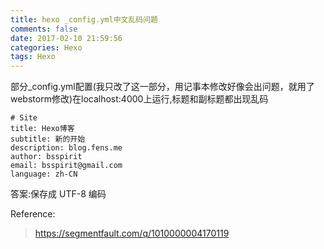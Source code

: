 ```yaml
---
title: hexo _config.yml中文乱码问题
comments: false
date: 2017-02-10 21:59:56
categories: Hexo
tags: Hexo
---
```

部分_config.yml配置(我只改了这一部分，用记事本修改好像会出问题，就用了webstorm修改)在localhost:4000上运行,标题和副标题都出现乱码
<!---more--->
```
# Site
title: Hexo博客
subtitle: 新的开始
description: blog.fens.me
author: bsspirit
email: bsspirit@gmail.com
language: zh-CN
```

答案:保存成 UTF-8 编码

Reference:
> https://segmentfault.com/q/1010000004170119